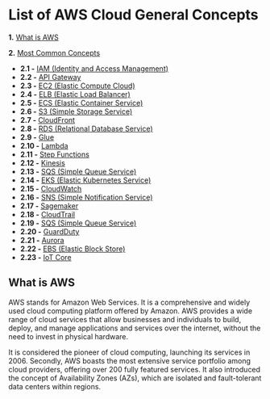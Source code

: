 # List of AWS Cloud General Concepts

**1.** [What is AWS](#what-is-aws)

**2.** [Most Common Concepts](#most-common-concepts)

- **2.1 -** [IAM (Identity and Access Management)](#iam)
- **2.2 -** [API Gateway](#api-gateway)
- **2.3 -** [EC2 (Elastic Compute Cloud)](#ec2)
- **2.4 -** [ELB (Elastic Load Balancer)](#elb)
- **2.5 -** [ECS (Elastic Container Service)](#ecs)
- **2.6 -** [S3 (Simple Storage Service)](#s3)
- **2.7 -** [CloudFront](#cloudfront)
- **2.8 -** [RDS (Relational Database Service)](#rds)
- **2.9 -** [Glue](#glue)
- **2.10 -** [Lambda](#lambda)
- **2.11 -** [Step Functions](#step-functions)
- **2.12 -** [Kinesis](#kinesis)
- **2.13 -** [SQS (Simple Queue Service)](#sqs)
- **2.14 -** [EKS (Elastic Kubernetes Service)](#eks)
- **2.15 -** [CloudWatch](#cloudwatch)
- **2.16 -** [SNS (Simple Notification Service)](#sns)
- **2.17 -** [Sagemaker](#sagemaker)
- **2.18 -** [CloudTrail](#cloudtrail)
- **2.19 -** [SQS (Simple Queue Service)](#sqs)
- **2.20 -** [GuardDuty](#guardduty)
- **2.21 -** [Aurora](#aurora)
- **2.22 -** [EBS (Elastic Block Store)](#ebs)
- **2.23 -** [IoT Core](#iot-core)

## What is AWS

AWS stands for Amazon Web Services. It is a comprehensive and widely used cloud computing platform offered by Amazon. AWS provides a wide range of cloud services that allow businesses and individuals to build, deploy, and manage applications and services over the internet, without the need to invest in physical hardware.

It is considered the pioneer of cloud computing, launching its services in 2006. Secondly, AWS boasts the most extensive service portfolio among cloud providers, offering over 200 fully featured services. It also introduced the concept of Availability Zones (AZs), which are isolated and fault-tolerant data centers within regions.
